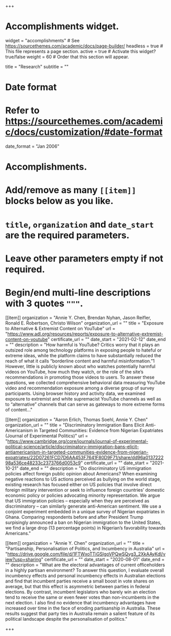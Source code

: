 +++
# Accomplishments widget.
widget = "accomplishments"  # See https://sourcethemes.com/academic/docs/page-builder/
headless = true  # This file represents a page section.
active = true  # Activate this widget? true/false
weight = 60  # Order that this section will appear.

title = "Research"
subtitle = ""

# Date format
#   Refer to https://sourcethemes.com/academic/docs/customization/#date-format
date_format = "Jan 2006"

# Accomplishments.
#   Add/remove as many `[[item]]` blocks below as you like.
#   `title`, `organization` and `date_start` are the required parameters.
#   Leave other parameters empty if not required.
#   Begin/end multi-line descriptions with 3 quotes `"""`.

[[item]]
  organization = "Annie Y. Chen, Brendan Nyhan, Jason Reifler, Ronald E. Robertson, Christo Wilson"
  organization_url = ""
  title = "Exposure to Alternative & Extremist Content on YouTube"
  url = "https://www.adl.org/resources/reports/exposure-to-alternative-extremist-content-on-youtube"
  certificate_url = ""
  date_start = "2021-02-12"
  date_end = ""
  description = "How harmful is YouTube? Critics worry that it plays an outsized role among technology platforms in exposing people to hateful or extreme ideas, while the platform claims to have substantially reduced the reach of what it calls “borderline content and harmful misinformation.”1 However, little is publicly known about who watches potentially harmful videos on YouTube, how much they watch, or the role of the site’s recommendations in promoting those videos to users. To answer these questions, we collected comprehensive behavioral data measuring YouTube video and recommendation exposure among a diverse group of survey participants. Using browser history and activity data, we examined exposure to extremist and white supremacist YouTube channels as well as to “alternative” channels that can serve as gateways to more extreme forms of content..."
  
  
[[item]]
  organization = "Aaron Erlich, Thomas Soehl, Annie Y. Chen"
  organization_url = ""
  title =  "Discriminatory Immigration Bans Elicit Anti-Americanism in Targeted Communities: Evidence from Nigerian Expatriates (Journal of Experimental Politics)"
  url = "https://www.cambridge.org/core/journals/journal-of-experimental-political-science/article/discriminatory-immigration-bans-elicit-antiamericanism-in-targeted-communities-evidence-from-nigerian-expatriates/22D07261FCD7D6AA453F7641F80D9F71/share/dd96a013722298a536ce48233c2373766d0053c9"
  certificate_url = ""
  date_start = "2021-10-21"
  date_end = ""
  description = "Do discriminatory US immigration policies affect foreign public opinion about Americans? When examining negative reactions to US actions perceived as bullying on the world stage, existing research has focused either on US policies that involve direct foreign military intervention or seek to influence foreign countries’ domestic economic policy or policies advocating minority representation. We argue that US immigration policies – especially when they are perceived as discriminatory – can similarly generate anti-American sentiment. We use a conjoint experiment embedded in a unique survey of Nigerian expatriates in Ghana. Comparing respondents before and after President Trump surpisingly announced a ban on Nigerian immigration to the United States, we find a large drop (13 percentage points) in Nigerian’s favorability towards Americans."
  
[[item]]
  organization = "Annie Y. Chen"
  organization_url = ""
  title = "Partisanship, Personalisation of Politics, and Incumbency in Australia"
  url = "https://drive.google.com/file/d/1FTWxoTTiGSIgoVPQwSQyg3_2XkAAyKdl/view?usp=sharing"
  certificate_url = ""
  date_start = "2020-08-01"
  date_end = ""
  description = "What are the electoral advantages of current officeholders in a highly partisan environment? To answer this question, I evaluate overall incumbency effects and personal incumbency effects in Australian elections and find that incumbent parties receive a small boost in vote shares on average, but that this effect is asymmetric between parties in federal elections. By contrast, incumbent legislators who barely win an election tend to receive the same or even fewer votes than non-incumbents in the next election. I also find no evidence that incumbency advantages have increased over time in the face of eroding partisanship in Australia. These results suggest that party ties in Australia remain a salient feature of its political landscape despite the personalisation of politics."

 
+++
